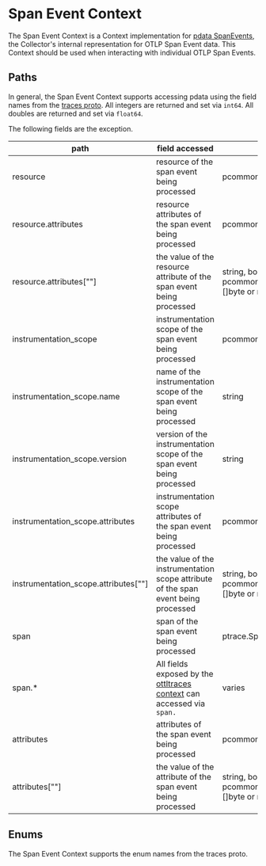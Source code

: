 # Span Event Context

The Span Event Context is a Context implementation for [pdata SpanEvents](https://github.com/open-telemetry/opentelemetry-collector/blob/main/pdata/ptrace/generated_traces.go), the Collector's internal representation for OTLP Span Event data.  This Context should be used when interacting with individual OTLP Span Events.

## Paths
In general, the Span Event Context supports accessing pdata using the field names from the [traces proto](https://github.com/open-telemetry/opentelemetry-proto/blob/main/opentelemetry/proto/trace/v1/trace.proto).  All integers are returned and set via `int64`.  All doubles are returned and set via `float64`.

The following fields are the exception.

| path                                   | field accessed                                                                                                                                                                    | type                                                                    |
|----------------------------------------|-----------------------------------------------------------------------------------------------------------------------------------------------------------------------------------|-------------------------------------------------------------------------|
| resource                               | resource of the span event being processed                                                                                                                                        | pcommon.Resource                                                        |
| resource.attributes                    | resource attributes of the span event being processed                                                                                                                             | pcommon.Map                                                             |
| resource.attributes\[""\]              | the value of the resource attribute of the span event being processed                                                                                                             | string, bool, int64, float64, pcommon.Map, pcommon.Slice, []byte or nil |
| instrumentation_scope                  | instrumentation scope of the span event being processed                                                                                                                           | pcommon.InstrumentationScope                                            |
| instrumentation_scope.name             | name of the instrumentation scope of the span event being processed                                                                                                               | string                                                                  |
| instrumentation_scope.version          | version of the instrumentation scope of the span event being processed                                                                                                            | string                                                                  |
| instrumentation_scope.attributes       | instrumentation scope attributes of the span event being processed                                                                                                                | pcommon.Map                                                             |
| instrumentation_scope.attributes\[""\] | the value of the instrumentation scope attribute of the span event being processed                                                                                                | string, bool, int64, float64, pcommon.Map, pcommon.Slice, []byte or nil |
| span                                   | span of the span event being processed                                                                                                                                            | ptrace.Span                                                             |
| span.*                                 | All fields exposed by the [ottltraces context](https://github.com/open-telemetry/opentelemetry-collector-contrib/tree/main/pkg/ottl/contexts/ottltraces) can accessed via `span.` | varies                                                                  |
| attributes                             | attributes of the span event being processed                                                                                                                                      | pcommon.Map                                                             |
| attributes\[""\]                       | the value of the attribute of the span event being processed                                                                                                                      | string, bool, int64, float64, pcommon.Map, pcommon.Slice, []byte or nil |

## Enums

The Span Event Context supports the enum names from the traces proto.
